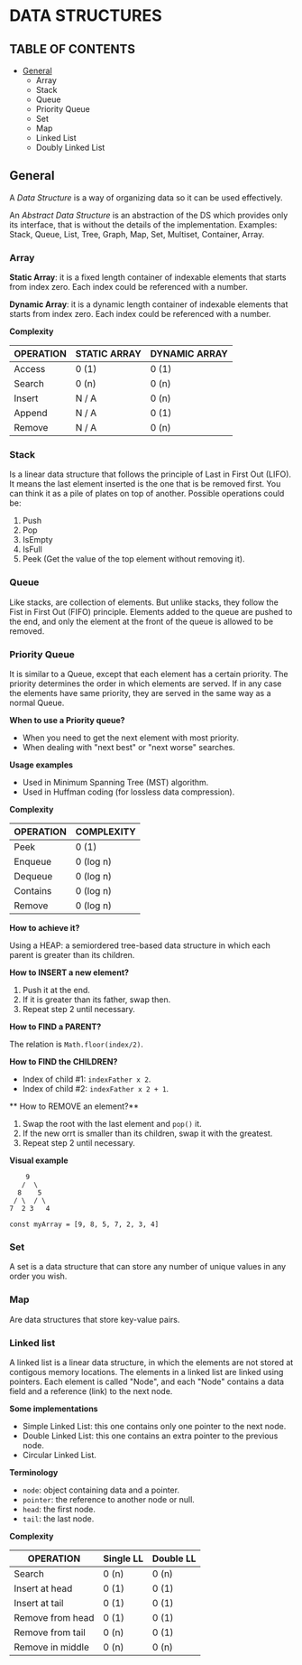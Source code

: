 # DATA STRUCTURES

## TABLE OF CONTENTS

- [General](#general)
  - Array
  - Stack
  - Queue
  - Priority Queue
  - Set
  - Map
  - Linked List
  - Doubly Linked List

<a name="general" />

## General

A *Data Structure* is a way of organizing data so it can be used effectively.

An *Abstract Data Structure* is an abstraction of the DS which provides only its interface, that is without the details of the implementation. Examples: Stack, Queue, List, Tree, Graph, Map, Set, Multiset, Container, Array.

### Array

**Static Array**: it is a fixed length container of indexable elements that starts from index zero. Each index could be referenced with a number.

**Dynamic Array**: it is a dynamic length container of indexable elements that starts from index zero. Each index could be referenced with a number.

**Complexity**

| OPERATION | STATIC ARRAY | DYNAMIC ARRAY |
| --------- | ------------ | ------------- |
| Access    | 0 (1)        | 0 (1)         |
| Search    | 0 (n)        | 0 (n)         |
| Insert    | N / A        | 0 (n)         |
| Append    | N / A        | 0 (1)         |
| Remove    | N / A        | 0 (n)         |

### Stack

Is a linear data structure that follows the principle of Last in First Out (LIFO). It means the last element inserted is the one that is be removed first. You can think it as a pile of plates on top of another. Possible operations could be:

1. Push
2. Pop
3. IsEmpty
4. IsFull
5. Peek (Get the value of the top element without removing it).

### Queue

Like stacks, are collection of elements. But unlike stacks, they follow the Fist in First Out (FIFO) principle. Elements added to the queue are pushed to the end, and only the element at the front of the queue is allowed to be removed.

### Priority Queue

It is similar to a Queue, except that each element has a certain priority. The priority determines the order in which elements are served. If in any case the elements have same priority, they are served in the same way as a normal Queue.

**When to use a Priority queue?**

- When you need to get the next element with most priority.
- When dealing with "next best" or "next worse" searches.

**Usage examples**

- Used in Minimum Spanning Tree (MST) algorithm.
- Used in Huffman coding (for lossless data compression).

**Complexity**

| OPERATION | COMPLEXITY  |
| --------- | ----------- |
| Peek      | 0 (1)       |
| Enqueue   | 0 (log n)   |
| Dequeue   | 0 (log n)   |
| Contains  | 0 (log n)   |
| Remove    | 0 (log n)   |

**How to achieve it?**

Using a HEAP: a semiordered tree-based data structure in which each parent is greater than its children.

**How to INSERT a new element?**

1. Push it at the end.
2. If it is greater than its father, swap then.
3. Repeat step 2 until necessary.

**How to FIND a PARENT?**

The relation is `Math.floor(index/2)`.

**How to FIND the CHILDREN?**

- Index of child #1:  `indexFather x 2`.
- Index of child #2: `indexFather x 2 + 1`.

** How to REMOVE an element?**

1. Swap the root with the last element and `pop()` it.
2. If the new orrt is smaller than its children, swap it with the greatest.
3. Repeat step 2 until necessary.

**Visual example**

```
    9
   /  \
  8    5
 / \  / \
7  2 3   4

const myArray = [9, 8, 5, 7, 2, 3, 4]
```

### Set

A set is a data structure that can store any number of unique values in any order you wish.

### Map

Are data structures that store key-value pairs.

### Linked list

A linked list is a linear data structure, in which the elements are not stored at contigous memory locations. The elements in a linked list are linked using pointers. Each element is called "Node", and each "Node" contains a data field and a reference (link) to the next node.

**Some implementations**

- Simple Linked List: this one contains only one pointer to the next node.
- Double Linked List: this one contains an extra pointer to the previous node.
- Circular Linked List.

**Terminology**

- `node`: object containing data and a pointer.
- `pointer`: the reference to another node or null.
- `head`: the first node.
- `tail`: the last node.

**Complexity**

| OPERATION        | Single LL  | Double LL  |
| ---------------- | ---------- | ---------- |
| Search           | 0 (n)      | 0 (n)      |
| Insert at head   | 0 (1)      | 0 (1)      |
| Insert at tail   | 0 (1)      | 0 (1)      |
| Remove from head | 0 (1)      | 0 (1)      |
| Remove from tail | 0 (n)      | 0 (1)      |
| Remove in middle | 0 (n)      | 0 (n)      |
